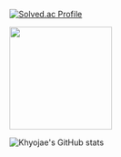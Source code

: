 
[![Solved.ac Profile](http://mazassumnida.wtf/api/v2/generate_badge?boj=gywo1l)](https://solved.ac/gywo1l/)

<a href="https://github.com/Khyojae"><img align="center" style="height:180px" src="https://github-readme-stats.vercel.app/api/top-langs/?username=Khyojae&layout=compact&theme=nord&hide_border=true" /></a> 

![Khyojae's GitHub stats](https://github-readme-stats.vercel.app/api?username=Khyojae&show_icons=true&theme=radical)


